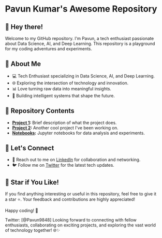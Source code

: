 
# Pavun Kumar's Awesome Repository

## 👋 Hey there!

Welcome to my GitHub repository. I'm Pavun, a tech enthusiast passionate about Data Science, AI, and Deep Learning. This repository is a playground for my coding adventures and experiments.

## 🚀 About Me

- 💻 Tech Enthusiast specializing in Data Science, AI, and Deep Learning.
- 🌐 Exploring the intersection of technology and innovation.
- 📊 Love turning raw data into meaningful insights.
- 🤖 Building intelligent systems that shape the future.

## 📂 Repository Contents

- **[Project 1](Pavun-KumarCH/Skin-cancer-detection-VGG16-Model/):** Brief description of what the project does.
- **[Project 2](project2/):** Another cool project I've been working on.
- **[Notebooks](notebooks/):** Jupyter notebooks for data analysis and experiments.

## 🤝 Let's Connect

- 💬 Reach out to me on [LinkedIn](https://www.linkedin.com/in/pavan-kumar-ch-a11003161) for collaboration and networking.
- 🐦 Follow me on [Twitter](https://twitter.com/Pavun9848) for the latest tech updates.

## 🌟 Star if You Like!

If you find anything interesting or useful in this repository, feel free to give it a star ⭐️. Your feedback and contributions are highly appreciated!

Happy coding! 🚀

Twitter: [@Pavun9848]
Looking forward to connecting with fellow enthusiasts, collaborating on exciting projects, and exploring the vast world of technology together! 🌐✨
